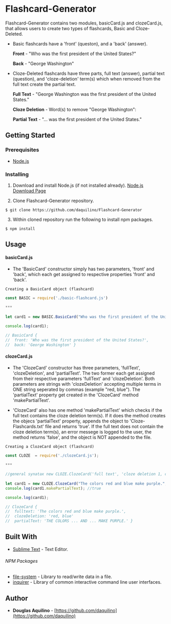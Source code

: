 # Flashcard-Generator
	
Flashcard-Generator contains two modules, basicCard.js and clozeCard.js, that allows users to create two types of flashcards, Basic and Cloze-Deleted.  

- Basic flashcards have a 'front' (queston), and a 'back' (answer).

   **Front** - "Who was the first president of the United States?"

   **Back** - "George Washington"

	
- Cloze-Deleted flashcards have three parts, full text (answer), partial text (question), and 'cloze-deletion' term(s) which when removed from the full text create the partial text. 
      
   **Full Text** - "George Washington was the first president of the United States."

   **Cloze Deletion** - Word(s) to remove "George Washington":

   **Partial Text** - "... was the first president of the United States."

	
## Getting Started

### Prerequisites

* [Node.js](https://nodejs.org) 


### Installing

1. Download and install Node.js (if not installed already). 
[Node.js Download Page](https://nodejs.org/en/download/)

2. Clone Flashcard-Generator repository. 

```
$ git clone https://github.com/daquilino/Flashcard-Generator
```

3. Within cloned repository run the following to install npm packages.

```
$ npm install
```


## Usage
#### basicCard.js

*  The 'BasicCard' constructor simply has two parameters, 'front' and 'back', which each get assigned to respective properties 'front' and 'back'.

`Creating a BasicCard object (flashcard)`
 
```javascript
const BASIC = require('./basic-flashcard.js')
	
***
	
let card1 = new BASIC.BasicCard("Who was the first president of the United States?", "George Washington");

console.log(card1);

// BasicCard {
//	front: 'Who was the first president of the United States?',
//	back: 'George Washington' }

```
 #### clozeCard.js


*  The 'ClozeCard' constructor has three parameters, 'fullText', 'clozeDeletion', and 'partialText'. The two former each get assigned from their respective parameters 'fullText' and 'clozeDeletion'. Both parameters are strings with 'clozeDeletion' accepting multiple terms in ONE string seperated by commas (example "red, blue").  The 'partialText' property get created in the 'ClozeCard' method 'makePartialText'.   

* 'ClozeCard' also has one method 'makePartialText' which checks if the full text contains the cloze deletion term(s).  If it does the method creates the objecs 'partialText' property, appends the object to 'Cloze-Flashcards.txt' file and returns 'true'. If the full text does not contain the cloze deletion term(s), an error messege is logged to the user, the method returns 'false', and the object is NOT appended to the file.

`Creating a ClozeCard object (flashcard)`
 
```javascript
const CLOZE  = require('./clozeCard.js');
	
***

//general synatax new CLOZE.ClozeCard('full text', 'cloze deletion 1, cloze deletion 2, ...');
	
let card1 = new CLOZE.ClozeCard("The colors red and blue make purple.", "red, blue");
console.log(card1.makePartialText); //true

console.log(card1);

// ClozeCard {
//	fulltext: 'The colors red and blue make purple.',
//	clozeDeletion: 'red, blue'
//  partialText: 'THE COLORS ... AND ... MAKE PURPLE.' }

```
     
	 



## Built With

* [Sublime Text](https://www.sublimetext.com/) - Text Editor.

###### NPM Packages

* [file-system](https://www.npmjs.com/package/file-system)	- Library to read/write data in a file.
* [inquirer](https://www.npmjs.com/package/inquirer) - Library of common interactive command line user interfaces.



## Author

* **Douglas Aquilino** - [https://github.com/daquilino](https://github.com/daquilino)